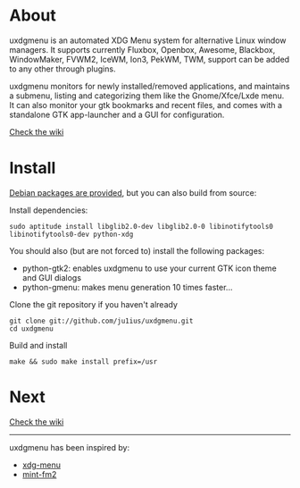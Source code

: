 About
=====

uxdgmenu is an automated XDG Menu system for alternative Linux window managers.
It supports currently Fluxbox, Openbox, Awesome, Blackbox, WindowMaker,
FVWM2, IceWM, Ion3, PekWM, TWM, support can be added to any other through plugins.

uxdgmenu monitors for newly installed/removed applications,
and maintains a submenu, listing and categorizing them like the Gnome/Xfce/Lxde menu.
It can also monitor your gtk bookmarks and recent files,
and comes with a standalone GTK app-launcher and a GUI for configuration.

[Check the wiki](http://github.com/ju1ius/uxdgmenu/wiki)

Install
=======

[Debian packages are provided](https://github.com/ju1ius/udxgmenu/downloads),
but you can also build from source:

Install dependencies:

    sudo aptitude install libglib2.0-dev libglib2.0-0 libinotifytools0 libinotifytools0-dev python-xdg

You should also (but are not forced to) install the following packages:

* python-gtk2:    enables uxdgmenu to use your current GTK icon theme and GUI dialogs
* python-gmenu:   makes menu generation 10 times faster...

Clone the git repository if you haven't already

    git clone git://github.com/ju1ius/uxdgmenu.git
    cd uxdgmenu

Build and install

    make && sudo make install prefix=/usr

Next
====

[Check the wiki](http://github.com/ju1ius/uxdgmenu/wiki)

-----------------------------------------------------------------------
uxdgmenu has been inspired by:

* [xdg-menu](http://cvs.fedoraproject.org/viewvc/devel/openbox/xdg-menu)
* [mint-fm2](http://community.linuxmint.com/tutorial/view/96)
